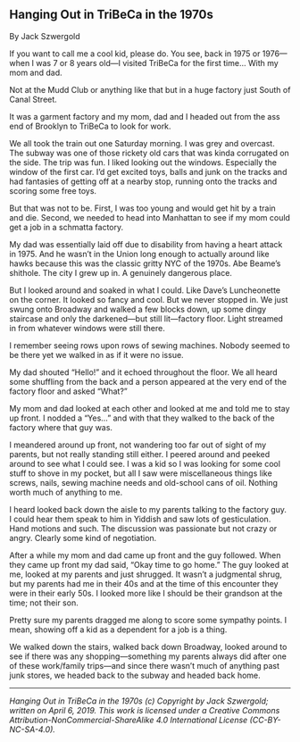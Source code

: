 ## Hanging Out in TriBeCa in the 1970s

By Jack Szwergold

If you want to call me a cool kid, please do. You see, back in 1975 or 1976—when I was 7 or 8 years old—I visited  TriBeCa for the first time… With my mom and dad.

Not at the Mudd Club or anything like that but in a huge factory just South of Canal Street.

It was a garment factory and my mom, dad and I headed out from the ass end of Brooklyn to TriBeCa to look for work.

We all took the train out one Saturday morning. I was grey and overcast. The subway was one of those rickety old cars that was kinda corrugated on the side. The trip was fun. I liked looking out the windows. Especially the window of the first car. I’d get excited toys, balls and junk on the tracks and had fantasies of getting off at a nearby stop, running onto the tracks and scoring some free toys.

But that was not to be. First, I was too young and would get hit by a train and die. Second, we needed to head into Manhattan to see if my mom could get a job in a schmatta factory.

My dad was essentially laid off due to disability from having a heart attack in 1975. And he wasn’t in the Union long enough to actually around like hawks because this was the classic gritty NYC of the 1970s. Abe Beame’s shithole. The city I grew up in. A genuinely dangerous place.

But I looked around and soaked in what I could. Like Dave’s Luncheonette on the corner. It looked so fancy and cool. But we never stopped in. We just swung onto Broadway and walked a few blocks down, up some dingy staircase and only the darkened—but still lit—factory floor. Light streamed in from whatever windows were still there.

I remember seeing rows upon rows of sewing machines. Nobody seemed to be there yet we walked in as if it were no issue.

My dad shouted “Hello!” and it echoed throughout the floor. We all heard some shuffling from the back and a person appeared at the very end of the factory floor and asked “What?”

My mom and dad looked at each other and looked at me and told me to stay up front. I nodded a “Yes…” and with that they walked to the back of the factory where that guy was.

I meandered around up front, not wandering too far out of sight of my parents, but not really standing still either. I peered around and peeked around to see what I could see. I was a kid so I was looking for some cool stuff to shove in my pocket, but all I saw were miscellaneous things like screws, nails, sewing machine needs and old-school cans of oil. Nothing worth much of anything to me.

I heard looked back down the aisle to my parents talking to the factory guy. I could hear them speak to him in Yiddish and saw lots of gesticulation. Hand motions and such. The discussion was passionate but not crazy or angry. Clearly some kind of negotiation.

After a while my mom and dad came up front and the guy followed. When they came up front my dad said, “Okay time to go home.” The guy looked at me, looked at my parents and just shrugged. It wasn’t a judgmental shrug, but my parents had me in their 40s and at the time of this encounter they were in their early 50s. I looked more like I should be their grandson at the time; not their son.

Pretty sure my parents dragged me along to score some sympathy points. I mean, showing off a kid as a dependent for a job is a thing.

We walked down the stairs, walked back down Broadway, looked around to see if there was any shopping—something my parents always did after one of these work/family trips—and since there wasn’t much of anything past junk stores, we headed back to the subway and headed back home.

***

*Hanging Out in TriBeCa in the 1970s (c) Copyright by Jack Szwergold; written on April 6, 2019. This work is licensed under a Creative Commons Attribution-NonCommercial-ShareAlike 4.0 International License (CC-BY-NC-SA-4.0).*